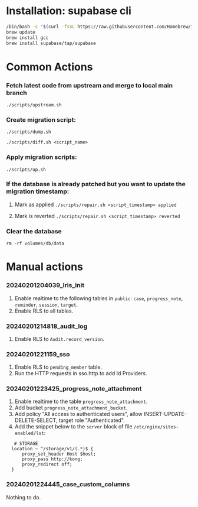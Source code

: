 # Installation: supabase cli

```sh
/bin/bash -c "$(curl -fsSL https://raw.githubusercontent.com/Homebrew/install/HEAD/install.sh)"
brew update
brew install gcc
brew install supabase/tap/supabase
```

# Common Actions

### Fetch latest code from upstream and merge to local main branch

`./scripts/upstream.sh`

### Create migration script:

`./scripts/dump.sh`

`./scripts/diff.sh <script_name>`

### Apply migration scripts:

`./scripts/up.sh`

### If the database is already patched but you want to update the migration timestamp:

1. Mark as applied
   `./scripts/repair.sh <script_timestamp> applied`

2. Mark is reverted
   `./scripts/repair.sh <script_timestamp> reverted`

### Clear the database

`rm -rf volumes/db/data`

# Manual actions

### 20240201204039_lris_init

1. Enable realtime to the following tables in `public`: `case`, `progress_note`, `reminder`, `session`, `target`.
2. Enable RLS to all tables.

### 20240201214818_audit_log

1. Enable RLS to `Audit.record_version`.

### 20240201221159_sso

1. Enable RLS to `pending_member` table.
2. Run the HTTP requests in sso.http to add Id Providers.

### 20240201223425_progress_note_attachment

1. Enable realtime to the table `progress_note_attachment`.
2. Add bucket `progress_note_attachment_bucket`.
3. Add policy "All access to authenticated users", allow INSERT-UPDATE-DELETE-SELECT, target role "Authenticated".
4. Add the snippet below to the `server` block of file `/etc/nginx/sites-enabled/lst`:

```
   # STORAGE
  location ~ ^/storage/v1/(.*)$ {
      proxy_set_header Host $host;
      proxy_pass http://kong;
      proxy_redirect off;
  }
```

### 20240201224445_case_custom_columns

Nothing to do.
